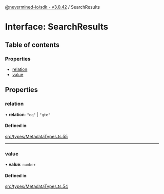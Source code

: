 [@nevermined-io/sdk - v3.0.42](../code-reference.md) / SearchResults

# Interface: SearchResults

## Table of contents

### Properties

- [relation](SearchResults.md#relation)
- [value](SearchResults.md#value)

## Properties

### relation

• **relation**: `"eq"` \| `"gte"`

#### Defined in

[src/types/MetadataTypes.ts:55](https://github.com/nevermined-io/sdk-js/blob/6dae17b3b84450d8e4cc72ede504295494f55c56/src/types/MetadataTypes.ts#L55)

---

### value

• **value**: `number`

#### Defined in

[src/types/MetadataTypes.ts:54](https://github.com/nevermined-io/sdk-js/blob/6dae17b3b84450d8e4cc72ede504295494f55c56/src/types/MetadataTypes.ts#L54)
